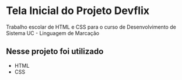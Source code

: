 # Tela Inicial do Projeto Devflix
Trabalho escolar de HTML e CSS para o curso de Desenvolvimento de Sistema UC - Linguagem de Marcação
## Nesse projeto foi utilizado 
* HTML
* CSS
